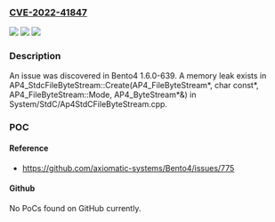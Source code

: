### [CVE-2022-41847](https://cve.mitre.org/cgi-bin/cvename.cgi?name=CVE-2022-41847)
![](https://img.shields.io/static/v1?label=Product&message=n%2Fa&color=blue)
![](https://img.shields.io/static/v1?label=Version&message=n%2Fa&color=blue)
![](https://img.shields.io/static/v1?label=Vulnerability&message=n%2Fa&color=brighgreen)

### Description

An issue was discovered in Bento4 1.6.0-639. A memory leak exists in AP4_StdcFileByteStream::Create(AP4_FileByteStream*, char const*, AP4_FileByteStream::Mode, AP4_ByteStream*&) in System/StdC/Ap4StdCFileByteStream.cpp.

### POC

#### Reference
- https://github.com/axiomatic-systems/Bento4/issues/775

#### Github
No PoCs found on GitHub currently.

